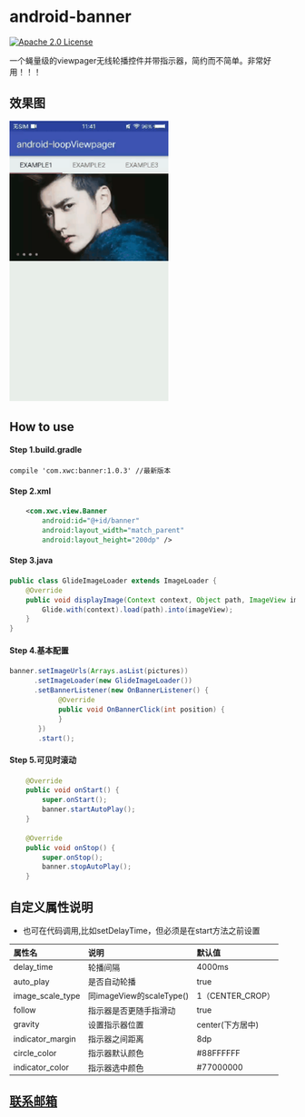 # android-banner

[![Apache 2.0 License](https://img.shields.io/badge/license-Apache%202.0-blue.svg?style=flat)](http://www.apache.org/licenses/LICENSE-2.0.html)

一个蝇量级的viewpager无线轮播控件并带指示器，简约而不简单。非常好用！！！

## 效果图
<img src="/gif/app.gif" width="280px"/>

## How to use

#### Step 1.build.gradle
```
compile 'com.xwc:banner:1.0.3' //最新版本

```

#### Step 2.xml

``` xml
    <com.xwc.view.Banner
        android:id="@+id/banner"
        android:layout_width="match_parent"
        android:layout_height="200dp" />
```

#### Step 3.java
```java
public class GlideImageLoader extends ImageLoader {
    @Override
    public void displayImage(Context context, Object path, ImageView imageView) {
        Glide.with(context).load(path).into(imageView);
    }
}
```

#### Step 4.基本配置

```java
banner.setImageUrls(Arrays.asList(pictures))
      .setImageLoader(new GlideImageLoader())
      .setBannerListener(new OnBannerListener() {
            @Override
            public void OnBannerClick(int position) {
            }
       })
       .start();

```

#### Step 5.可见时滚动
```java
    @Override
    public void onStart() {
        super.onStart();
        banner.startAutoPlay();
    }

    @Override
    public void onStop() {
        super.onStop();
        banner.stopAutoPlay();
    }
```


## 自定义属性说明
* 也可在代码调用,比如setDelayTime，但必须是在start方法之前设置

属性名 | 说明 | 默认值
:----------- | :----------- | :-----------
delay_time         | 轮播间隔        | 4000ms
auto_play         | 是否自动轮播        | true
image_scale_type         | 同imageView的scaleType()        | 1（CENTER_CROP）
follow         | 指示器是否更随手指滑动        | true
gravity         | 设置指示器位置        | center(下方居中)
indicator_margin         | 指示器之间距离        | 8dp
circle_color         | 指示器默认颜色        | #88FFFFFF
indicator_color         | 指示器选中颜色        | #77000000

## <a href="http://mail.qq.com/cgi-bin/qm_share?t=qm_mailme&email=947017886@qq.com" >联系邮箱</a>
